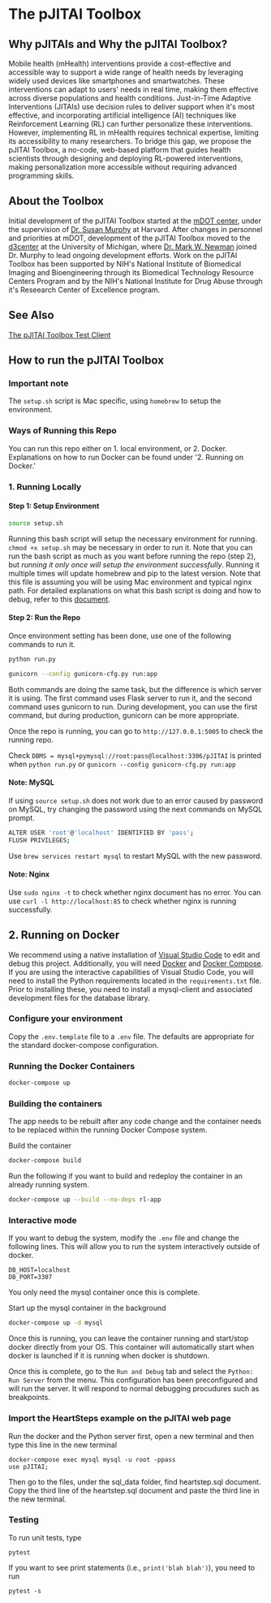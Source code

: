 # The pJITAI Toolbox

## Why pJITAIs and Why the pJITAI Toolbox?
Mobile health (mHealth) interventions provide a cost-effective and accessible way to support a wide range of health needs by leveraging widely used devices like smartphones and smartwatches. These interventions can adapt to users' needs in real time, making them effective across diverse populations and health conditions. Just-in-Time Adaptive Interventions (JITAIs) use decision rules to deliver support when it's most effective, and incorporating artificial intelligence (AI) techniques like Reinforcement Learning (RL) can further personalize these interventions. However, implementing RL in mHealth requires technical expertise, limiting its accessibility to many researchers. To bridge this gap, we propose the pJITAI Toolbox, a no-code, web-based platform that guides health scientists through designing and deploying RL-powered interventions, making personalization more accessible without requiring advanced programming skills.

## About the Toolbox
Initial development of the pJITAI Toolbox started at the [mDOT center](https://mdotcenter.org/), under the supervision of [Dr. Susan Murphy](https://people.seas.harvard.edu/~samurphy/) at Harvard. After changes in personnel and priorities at mDOT, development of the pJITAI Toolbox moved to the [d3center](https://d3c.isr.umich.edu/) at the University of Michigan, where [Dr. Mark W. Newman](https://mwnewman.people.si.umich.edu/) joined Dr. Murphy to lead ongoing development efforts. Work on the pJITAI Toolbox has been supported by NIH's National Institute of Biomedical Imaging and Bioengineering through its Biomedical Technology Resource Centers Program and by the NIH's National Institute for Drug Abuse through it's Reseearch Center of Excellence program.

## See Also
[The pJITAI Toolbox Test Client](https://github.com/MIACollaborative/pJITAI-test-client)

## How to run the pJITAI Toolbox
### Important note
The `setup.sh` script is Mac specific, using `homebrew` to setup the environment.

### Ways of Running this Repo

You can run this repo either on 1. local environment, or 2. Docker. Explanations on how to run Docker can be found under '2. Running on Docker.'

### 1. Running Locally
#### Step 1: Setup Environment
```bash
source setup.sh
```

Running this bash script will setup the necessary environment for running. `chmod +x setup.sh` may be necessary in order to run it. Note that you can run the bash script as much as you want before running the repo (step 2), but *running it only once will setup the environment successfully*. Running it multiple times will update homebrew and pip to the latest version. Note that this file is assuming you will be using Mac environment and typical nginx path. For detailed explanations on what this bash script is doing and how to debug, refer to this [document](https://docs.google.com/document/d/1OXymWaQtf1ktAW6F5Q-c-ozTKyu9UjhKw9_rOy75p1Q/edit?usp=sharing). 

#### Step 2: Run the Repo
Once environment setting has been done, use one of the following commands to run it.

```bash
python run.py
```
```bash
gunicorn --config gunicorn-cfg.py run:app
```
Both commands are doing the same task, but the difference is which server it is using. The first command uses Flask server to run it, and the second command uses gunicorn to run. During development, you can use the first command, but during production, gunicorn can be more appropriate.

Once the repo is running, you can go to `http://127.0.0.1:5005` to check the running repo. 

Check `DBMS = mysql+pymysql://root:pass@localhost:3306/pJITAI` is printed when `python run.py` or `gunicorn --config gunicorn-cfg.py run:app`

#### Note: MySQL

If using `source setup.sh` does not work due to an error caused by password on MySQL, try changing the password using the next commands on MySQL prompt. 

```bash
ALTER USER 'root'@'localhost' IDENTIFIED BY 'pass';
FLUSH PRIVILEGES;
```

Use `brew services restart mysql` to restart MySQL with the new password.

#### Note: Nginx

Use `sudo nginx -t` to check whether nginx document has no error. You can use `curl -l http://localhost:85` to check whether nginx is running successfully.

## 2. Running on Docker

We recommend using a native installation of [Visual Studio Code](https://code.visualstudio.com/) to edit and debug this project. Additionally, you will need [Docker](https://www.docker.com/) and [Docker Compose](https://docs.docker.com/compose/).  If you are using the interactive capabilities of Visual Studio Code, you will need to install the Python requirements located in the `requirements.txt` file.  Prior to installing these, you need to install a mysql-client and associated development files for the database library.  

### Configure your environment

Copy the `.env.template` file to a `.env` file. The defaults are appropriate for the standard docker-compose configuration. 

### Running the Docker Containers

```bash
docker-compose up
```

### Building the containers
The app needs to be rebuilt after any code change and the container needs to be replaced within the running Docker Compose system.

Build the container
```bash
docker-compose build
```

Run the following if you want to build and redeploy the container in an already running system.
```bash
docker-compose up --build --no-deps rl-app
```

### Interactive mode
If you want to debug the system, modify the `.env` file and change the following lines. This will allow you to run the system interactively outside of docker.

```
DB_HOST=localhost
DB_PORT=3307
```

You only need the mysql container once this is complete.

Start up the mysql container in the background
```bash
docker-compose up -d mysql
```
Once this is running, you can leave the container running and start/stop docker directly from your OS.  This container will automatically start when docker is launched if it is running when docker is shutdown.


Once this is complete, go to the `Run and Debug` tab and select the `Python: Run Server` from the menu.  This configuration has been preconfigured and will run the server.  It will respond to normal debugging procudures such as breakpoints.

### Import the HeartSteps example on the pJITAI web page
Run the docker and the Python server first, open a new terminal and then type this line in the new terminal
```
docker-compose exec mysql mysql -u root -ppass
use pJITAI;
```
Then go to the files, under the sql_data folder, find heartstep.sql document.
Copy the third line of the heartstep.sql document and paste the third line in the new terminal. 

### Testing
To run unit tests, type
```
pytest
```

If you want to see print statements (i.e., `print('blah blah')`), you need to run

```
pytest -s
```